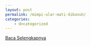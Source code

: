 ```yaml
---
layout: post
permalink: /mimpi-ular-mati-dibunuh/
categories:
    - Uncategorized
---
```


[Baca Selengkapnya](/07)